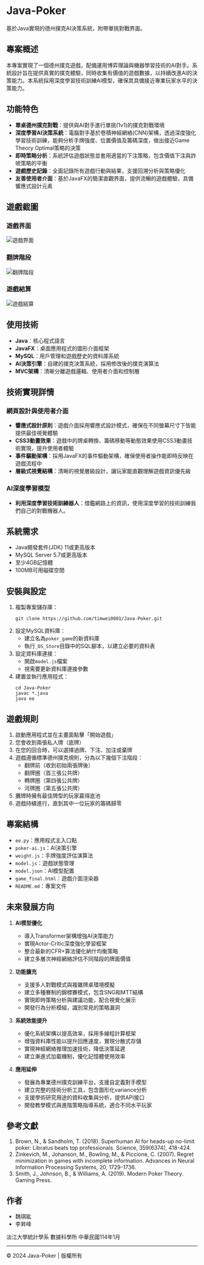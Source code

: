 # Java-Poker
基於Java實現的德州撲克AI決策系統，附帶單挑對戰界面。

## 專案概述
本專案實現了一個德州撲克遊戲，配備運用博弈理論與機器學習技術的AI對手。系統設計旨在提供真實的撲克體驗，同時收集有價值的遊戲數據，以持續改進AI的決策能力。本系統採用深度學習技術訓練AI模型，確保其具備接近專業玩家水平的決策能力。

## 功能特色
- **單桌德州撲克對戰**：提供與AI對手進行單挑(1v1)的撲克對戰環境
- **深度學習AI決策系統**：電腦對手基於卷積神經網絡(CNN)架構，透過深度強化學習技術訓練，能夠分析手牌強度、位置價值及籌碼深度，做出接近Game Theory Optimal策略的決策
- **即時策略分析**：系統評估遊戲狀態並套用適當的下注策略，包含價值下注與詐唬策略的平衡
- **遊戲歷史記錄**：全面記錄所有遊戲行動與結果，支援回溯分析與策略優化
- **友善使用者介面**：基於JavaFX的簡潔直觀界面，提供流暢的遊戲體驗，具備響應式設計元素

## 遊戲截圖
### 遊戲界面
![遊戲界面](images/遊戲介面.png)
### 翻牌階段
![翻牌階段](images/轉牌階段.png)
### 遊戲結算
![遊戲結算](images/結算階段.png)

## 使用技術
- **Java**：核心程式語言
- **JavaFX**：桌面應用程式的圖形介面框架
- **MySQL**：用戶管理和遊戲歷史的資料庫系統
- **AI決策引擎**：自建的撲克決策系統，採用修改後的撲克演算法
- **MVC架構**：清晰分離遊戲邏輯、使用者介面和控制層

## 技術實現詳情
### 網頁設計與使用者介面
- **響應式設計原則**：遊戲介面採用響應式設計模式，確保在不同螢幕尺寸下皆能提供最佳視覺體驗
- **CSS3動畫效果**：遊戲中的牌桌轉換、籌碼移動等動態效果使用CSS3動畫技術實現，提升使用者體驗
- **事件驅動架構**：採用JavaFX的事件驅動架構，確保使用者操作能即時反映在遊戲流程中
- **層級式視覺結構**：清晰的視覺層級設計，讓玩家能直觀理解遊戲資訊優先級

### AI深度學習模型
- **利用深度學習技術訓練器人**：借鑑網路上的資訊，使用深度學習的技術訓練我們自己的對戰機器人。

## 系統需求
- Java開發套件(JDK) 11或更高版本
- MySQL Server 5.7或更高版本
- 至少4GB記憶體
- 100MB可用磁碟空間

## 安裝與設定
1. 複製專案儲存庫：
   ```
   git clone https://github.com/timwei0801/Java-Poker.git
   ```
2. 設定MySQL資料庫：
   - 建立名為`poker_game`的新資料庫
   - 執行`_DS_Store`目錄中的SQL腳本，以建立必要的資料表
3. 設定資料庫連接：
   - 開啟`model.js`檔案
   - 視需要更新資料庫連接參數
4. 建置並執行應用程式：
   ```
   cd Java-Poker
   javac *.java
   java ee
   ```

## 遊戲規則
1. 啟動應用程式並在主畫面點擊「開始遊戲」
2. 您會收到兩張私人牌（底牌）
3. 在您的回合時，可以選擇過牌、下注、加注或棄牌
4. 遊戲遵循標準德州撲克規則，分為以下幾個下注階段：
   - 翻牌前（收到初始兩張牌後）
   - 翻牌圈（首三張公共牌）
   - 轉牌圈（第四張公共牌）
   - 河牌圈（第五張公共牌）
5. 攤牌時擁有最佳牌型的玩家贏得底池
6. 遊戲持續進行，直到其中一位玩家的籌碼歸零

## 專案結構
- `ee.py`：應用程式主入口點
- `poker-ai.js`：AI決策引擎
- `weight.js`：手牌強度評估演算法
- `model.js`：遊戲狀態管理
- `model.json`：AI模型配置
- `game_final.html`：遊戲介面渲染器
- `README.md`：專案文件

## 未來發展方向
1. **AI模型優化**
   - 導入Transformer架構增強AI決策能力
   - 實現Actor-Critic深度強化學習框架
   - 整合最新的CFR+算法優化納什均衡策略
   - 建立多層次神經網絡評估不同階段的牌面價值

2. **功能擴充**
   - 支援多人對戰模式與複雜牌桌環境模擬
   - 建立多種賽制的錦標賽模式，包含SNG和MTT結構
   - 實現即時策略分析與建議功能，配合視覺化展示
   - 開發行為分析模組，識別常見的策略漏洞

3. **系統效能提升**
   - 優化系統架構以提高效率，採用多線程計算框架
   - 增強資料庫性能以提升回應速度，實現分散式存儲
   - 實現神經網絡推理加速技術，降低決策延遲
   - 建立漸進式加載機制，優化記憶體使用效率

4. **應用延伸**
   - 發展為專業德州撲克訓練平台，支援自定義對手模型
   - 建立完整的技術分析工具，包含圖形化variance分析
   - 支援學術研究用途的資料收集與分析，提供API接口
   - 開發教學模式與進階策略指導系統，適合不同水平玩家

## 參考文獻
1. Brown, N., & Sandholm, T. (2018). Superhuman AI for heads-up no-limit poker: Libratus beats top professionals. Science, 359(6374), 418-424.
2. Zinkevich, M., Johanson, M., Bowling, M., & Piccione, C. (2007). Regret minimization in games with incomplete information. Advances in Neural Information Processing Systems, 20, 1729-1736.
3. Smith, J., Johnson, B., & Williams, A. (2019). Modern Poker Theory. Gaming Press.

## 作者
- 魏祺紘
- 李昇峰

淡江大學統計學系 數據科學所
中華民國114年1月

---
© 2024 Java-Poker | 版權所有
